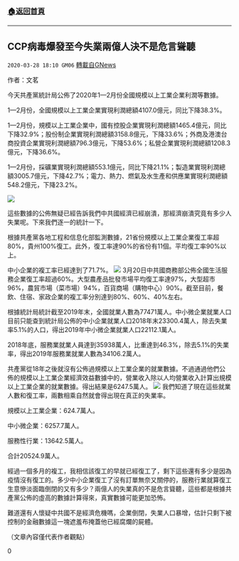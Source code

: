 ###  [:house:返回首頁](https://github.com/ourhimalayas/txt)
---

## CCP病毒爆發至今失業兩億人決不是危言聳聽
`2020-03-28 18:10 GM06` [轉載自GNews](https://gnews.org/zh-hant/155363/)

作者：文茗

今天共產黨統計局公佈了2020年1—2月份全國規模以上工業企業利潤等數據。

1—2月份，全國規模以上工業企業實現利潤總額4107.0億元，同比下降38.3%。

1—2月份，規模以上工業企業中，國有控股企業實現利潤總額1465.4億元，同比下降32.9%；股份制企業實現利潤總額3158.8億元，下降33.6%；外商及港澳台商投資企業實現利潤總額796.3億元，下降53.6%；私營企業實現利潤總額1208.3億元，下降36.6%。

1—2月份，採礦業實現利潤總額553.1億元，同比下降21.1%；製造業實現利潤總額3005.7億元，下降42.7%；電力、熱力、燃氣及水生產和供應業實現利潤總額548.2億元，下降23.2%。

![](https://s3-ap-northeast-1.amazonaws.com/news.guo.offload.media/wp-content/uploads/2020/03/28180517/1-149.png)

這些數據的公佈無疑已經告訴我們中共國經濟已經崩潰，那經濟崩潰究竟有多少人失業呢。下來我們逐一的統計一下。

根據共產黨各地工程和信息化部監測數據，21省份規模以上工業企業復工率超80%，貴州100%復工。此外，復工率達90%的省份有11個。平均復工率90%以上。

中小企業的複工率已經達到了71.7%。
![](https://s3-ap-northeast-1.amazonaws.com/news.guo.offload.media/wp-content/uploads/2020/03/28180504/2-101.png)
3月20日中共國商務部公佈全國生活服務企業復工率超過60%。大型農產品批發市場平均復工率達97%，大型超市96%，農貿市場（菜市場）94%，百貨商場（購物中心）90%。截至目前，餐飲、住宿、家政企業的複工率分別達到80%、60%、40%左右。

根據統計局統計截至2019年末，全國就業人數為77471萬人。中小微企業就業人口目前只能查到統計局公佈的中小企業就業人口2018年末23300.4萬人，除去失業率5.1%的人口，得出2019年中小微企業就業人口22112.1萬人。

2018年底，服務業就業人員達到35938萬人，比重達到46.3%，除去5.1%的失業率，得出2019年服務業就業人數為34106.2萬人。

共產黨從18年之後就沒有公佈過規模以上工業企業的就業數據。不過通過他們公佈的規模以上工業企業經濟效益數據中的，營業收入除以人均營業收入計算出規模以上工業企業的就業數據。得出結果是6247.5萬人。
![](https://s3-ap-northeast-1.amazonaws.com/news.guo.offload.media/wp-content/uploads/2020/03/28180721/3-2-29.png)
我們知道了現在這些就業人數和復工率，兩數相乘自然就會得出現在真正的失業率。

規模以上工業企業：624.7萬人。

中小微企業：6257.7萬人。

服務性行業：13642.5萬人。

合計20524.9萬人。

經過一個多月的複工，我相信該復工的早就已經復工了，剩下這些還有多少是因為疫情沒有復工的。多少中小企業復工了沒有訂單無奈又關停的，服務行業就算復工生意慘淡面臨倒閉的又有多少？兩億人的失業真的不是危言聳聽，這些都是根據共產黨公佈的虛高的數據計算得來，真實數據可能更加恐怖。

難道還有人懷疑中共國不是經濟危機嗎，企業倒閉，失業人口暴增，估計只剩下被控制的金融數據這一塊遮羞布掩蓋他已經腐爛的屍體。

（文章內容僅代表作者觀點）

0
